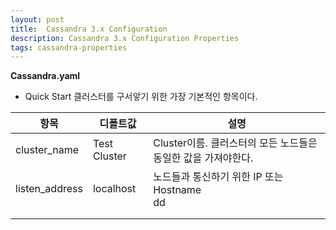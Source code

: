 ```yaml
---	
layout: post
title:  Cassandra 3.x Configuration
description: Cassandra 3.x Configuration Properties 
tags: cassandra-properties
---
```



**Cassandra.yaml**


- Quick Start
  클러스터를 구서앟기 위한 가장 기본적인 항목이다.


| 항목           | 디폴트값     | 설명                                                          |
|----------------|--------------|---------------------------------------------------------------|
| cluster_name   | Test Cluster | Cluster이름. 클러스터의 모든 노드들은 동일한 값을 가져야한다. |
| listen_address | localhost    | 노드들과 통신하기 위한 IP 또는 Hostname<br>dd                 |
|                |              |                                                               |
|                |              |                                                               |